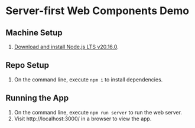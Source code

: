 # Server-first Web Components Demo

## Machine Setup

1. [Download and install Node.js LTS v20.16.0](https://nodejs.org/en/download/package-manager).

## Repo Setup

1. On the command line, execute `npm i` to install dependencies.

## Running the App

1. On the command line, execute `npm run server` to run the web server.
2. Visit http://localhost:3000/ in a browser to view the app.